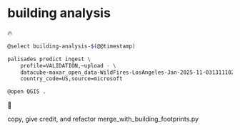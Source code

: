 # building analysis

🔥

```bash
@select building-analysis-$(@@timestamp)

palisades predict ingest \
	profile=VALIDATION,~upload - \
	datacube-maxar_open_data-WildFires-LosAngeles-Jan-2025-11-031311102213-103001010B9A1B00 . \
	country_code=US,source=microsoft

@open QGIS .
```

🚧

copy, give credit, and refactor merge_with_building_footprints.py
